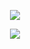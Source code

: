 <div align="center">
  
![](https://komarev.com/ghpvc/?username=undeadlost&label=♡&style=flat-plastic&color=grey)
</div>
<p align="center">
  <img src="https://file.garden/ZjhOfU74SkXuNnGg/98c97d682af9248db367e5f7c40c0b2d.jpg"></img></a>
</p>
<div align="center">

&nbsp;

&nbsp;

